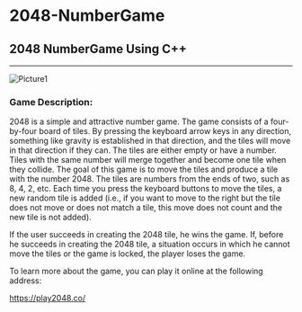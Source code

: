 
# 2048-NumberGame
## 2048 NumberGame Using C++
---
![Picture1](../Pictures/Picture1.png)
### Game Description:

2048 is a simple and attractive number game. The game consists of a four-by-four board of tiles. By pressing the keyboard arrow keys in any direction, something like gravity is established in that direction, and the tiles will move in that direction if they can. The tiles are either empty or have a number. Tiles with the same number will merge together and become one tile when they collide. The goal of this game is to move the tiles and produce a tile with the number 2048. The tiles are numbers from the ends of two, such as 8, 4, 2, etc.
Each time you press the keyboard buttons to move the tiles, a new random tile is added (i.e., if you want to move to the right but the tile does not move or does not match a tile, this move does not count and the new tile is not added).

If the user succeeds in creating the 2048 tile, he wins the game. If, before he succeeds in creating the 2048 tile, a situation occurs in which he cannot move the tiles or the game is locked, the player loses the game.

To learn more about the game, you can play it online at the following address:

https://play2048.co/